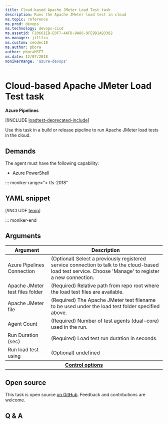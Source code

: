 ```yaml
---
title: Cloud-based Apache JMeter Load Test task
description: Runs the Apache JMeter load test in cloud
ms.topic: reference
ms.prod: devops
ms.technology: devops-cicd
ms.assetid: F20661EB-E0F7-4AFD-9A86-9FE9D1A93382
ms.manager: jillfra
ms.custom: seodec18
ms.author: pbora
author: pboraMSFT
ms.date: 12/07/2018
monikerRange: 'azure-devops'
---
```


# Cloud-based Apache JMeter Load Test task

**Azure Pipelines**

[!INCLUDE [loadtest-deprecated-include](../../../test/_shared/loadtest-deprecated-include.md)]

Use this task in a build or release pipeline to run Apache JMeter load tests in the cloud.

## Demands

The agent must have the following capability:

* Azure PowerShell

::: moniker range="> tfs-2018"

## YAML snippet

[!INCLUDE [temp](../_shared/yaml/RunJMeterLoadTestV1.md)]

::: moniker-end

## Arguments

<table><thead><tr><th>Argument</th><th>Description</th></tr></thead>
<tr><td>Azure Pipelines Connection</td><td>(Optional) Select a previously registered service connection to talk to the cloud-based load test service. Choose &#39;Manage&#39; to register a new connection.</td></tr>
<tr><td>Apache JMeter test files folder</td><td>(Required) Relative path from repo root where the load test files are available.</td></tr>
<tr><td>Apache JMeter file</td><td>(Required) The Apache JMeter test filename to be used under the load test folder specified above.</td></tr>
<tr><td>Agent Count</td><td>(Required) Number of test agents (dual-core) used in the run.</td></tr>
<tr><td>Run Duration (sec)</td><td>(Required) Load test run duration in seconds.</td></tr>
<tr><td>Run load test using</td><td>(Optional) undefined</td></tr>


<tr>
<th style="text-align: center" colspan="2"><a href="~/pipelines/process/tasks.md#controloptions" data-raw-source="[Control options](../../process/tasks.md#controloptions)">Control options</a></th>
</tr>

</table>

## Open source

This task is open source [on GitHub](https://github.com/Microsoft/azure-pipelines-tasks). Feedback and contributions are welcome.

## Q & A

<!-- BEGINSECTION class="md-qanda" -->

<!-- ENDSECTION -->
